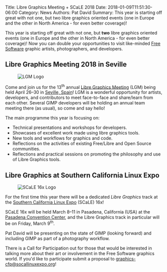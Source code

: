 Title: Libre Graphics Meeting + SCaLE 2018
Date: 2018-01-09T11:51:30-06:00 
Category: News
Authors: Pat David
Summary: This year is starting off great with not one, but two libre graphics oriented events (one in Europe and the other in North America - for even better coverage)!

This year is starting off great with not one, but **two** libre graphics oriented events (one in Europe and the other in North America - for even better coverage)! Now you can double your opportunities to visit like-minded [Free Software][] graphic artists, photographers, and developers.

[Free Software]: https://www.gnu.org/philosophy/free-sw.en.html "Free Software Philosophy"


## Libre Graphics Meeting 2018 in Seville

<figure>
<img src="{attach}LGM-Logo-Big.svg" alt="LGM Logo">
</figure>

Come and join us for the 13<sup>th</sup> annual [Libre Graphics Meeting][] (LGM) being held April 26–30 in [Seville, Spain][]! LGM is a wonderful opportunity for artists, developers, and contributors to meet face-to-face and share/learn from each other. Several GIMP developers will be holding an annual team meeting there (as usual), so come and say hello!

[Libre Graphics Meeting]: http://libregraphicsmeeting.org/2018/ "Libre Graphics Meeting 2018"
[Seville, Spain]: http://libregraphicsmeeting.org/2018/2018-edition/

The main programme this year is focusing on:

- Technical presentations and workshops for developers.
- Showcases of excellent work made using libre graphics tools.
- New tools and workflows for graphics and code.
- Reflections on the activities of existing Free/Libre and Open Source communities.
- Reflections and practical sessions on promoting the philosophy and use of Libre Graphics tools.

## Libre Graphics at Southern California Linux Expo

<figure>
<img src="{attach}SCaLE_16x_Logo.png" alt="SCaLE 16x Logo">
</figure>

For the first time this year there will be a dedicated _Libre Graphics_ track at the [Southern California Linux Expo][] (SCaLE) 16x!

SCaLE 16x will be held March 8–11 in Pasadena, California (USA) at the [Pasadena Convention Center][], and the Libre Graphics track in particular will be on Friday, March 9<sup>th</sup>.

Pat David will be presenting on the state of GIMP (looking forward) and including GIMP as part of a photography workflow.

[Southern California Linux Expo]: https://www.socallinuxexpo.org/scale/16x
[Pasadena Convention Center]: https://www.socallinuxexpo.org/scale/16x/venue

There is a Call for Participation out for those that would be interested in talking more about their art or involvement in the Free Software graphics world. If you'd like to participate submit a proposal to <graphics-cfp@socallinuxexpo.org>!

